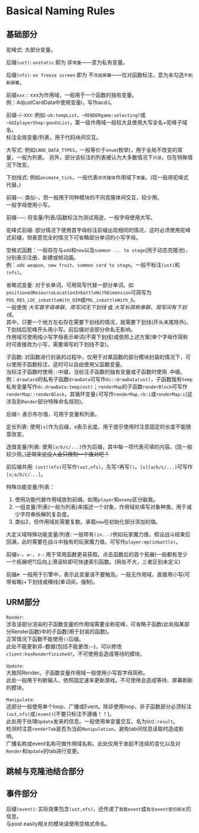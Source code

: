 # Basical Naming Rules

## 基础部分

驼峰式: 大部分变量。

后缀`(ust)`: `unstatic` 即为 非`常量`——意为私有变量。

后缀`(nfs)`: `no freeze screen` 即为 不`冻结屏幕`——仅对函数标注，意为未勾选`不刷新屏幕`。

前缀`xxx:`: xxx为作用域，一般用于一个函数的独有变量。  
例：AdjustCardData中使用变量i，写作acd:i。  

前缀`~`/`~XXX`: 例如`~ub:tempList`、`~RENDERgame:selecting?`或`~GUIplayerShop:goodsList`，第一级作用域一般较大且使用大写全名+驼峰子域名。  
标注全局变量/列表，用于代码块间交互。

大写式: 例如`CARD_DATA_TYPES`，一般等价于`enum`(枚举)，用于全局不改变的常量，一般为列表。
另外，部分该标注的列表被认为大多数情况下`只读`，仅在特殊情况下改变。

下划线式: 例如`animate_tick`，一般代表`非克隆体`作用域下`常量`。(现一般用驼峰式代替。)

前缀`~~`: 类似`~`，但一般用于同种模块的不同克隆体间交互，较少用。  
一般字母使用小写。

前缀`~~~`: 将变量/列表/函数标注为测试用途，一般字母使用大写。

驼峰式前缀: 部分情况下使用首字母标注前缀出现相同的情况，这时必须使用驼峰式前缀，但表意完全的情况下可省略部分单词的小写字母。

空格式函数：一般存在与`add`和`new`以及`summon ... to stage`(用于动态克隆池)，分别表示注册、新建或帧动画。  
例：`add weapon`、`new fruit`、`summon card to stage`。一般不标注`(ust)`和`(nfs)`。

省略式变量: 对于长单词，可用简写代替一部分单词。如`positionedResourceLocationInbattleWithDimension`可简写为`POS_RES_LOC_inbattleWith_DIM`或`PRL_inbattleWith_D`。  
一般使用 _大写首字母串联、简写间无下划线_ 或 _大写长简称串联、简写间有下划线_。  
其中，只要一个地方左右存在需要下划线的情况，就需要下划线(开头末尾除外)。  
下划线后驼峰开头用小写。前后缀对该部分命名无影响。  
作用域可使用纯小写字母表示单词(不需下划线)或依照上述方案(单个字母作简称时可直接改为小写，需要填写的下划线不变)。

子函数: 对函数进行封装的过程中，仅用于对某函数的部分模块封装的情况下，可以使用子函数标注，这时可以自由使用父函数变量。  
当标注子函数时使用`::`中缀，当标注子函数的独有变量或子函数时使用`.`中缀。  
例：`drawCard`的私有子函数`drawData`可写作`dc::drawData(ust)`，子函数独有`temp`私有变量写作`dc.drawData:temp(ust)`；`renderMap`的子函数`renderBlock`可写作`renderMap::renderBlock`，其循环变量`i`可写作`renderMap.rb:i`或`renderMap:i`(这涉及到`Render`部分特殊命名规则)。

后缀`?`: 表示布尔值，可用于变量和列表。

定长列表: 使用`[x]`作为后缀，x表示长度。用于提示使用时注意固定的长度不能随意改变。

选值变量/列表: 使用`[a/b/c/...]`作为后缀，其中每一项代表可填的内容。(现一般较少用。)~~正常来说没人会只限制一个值对吧？~~

前后缀共用: `(ust)(nfs)`可写作`(ust,nfs)`，先写`?`再写`()`。`[x][a/b/c/...]`可写作`[x;a/b/c/...]`。

特殊功能变量/列表：  
1. 使用功能代替作用域放到前缀。如用`player`和`enemy`区分敌我。  
2. 一组变量/列表(一般为列表)来描述一个对象，作用域处填写对象种类。用于减少字符串拆解的复杂度。
3. 类似2，但作用域处需要复数。承载`new`在初始化部分添加的值。

大定义域特殊功能变量/列表: 一般带有`(in...)`例如玩家魔力值，假设战斗结束后回满，此时需要在战斗中独有的玩家魔力值。可写作`player:mp(inbattle)`。

前缀`u-`、`w-`、`z-`: 用于常用函数更易获取。点击函数后的首个拓展(一般都有至少一个拓展吧?)后向上滑滚轮即可快速索引函数。(用处不大，三者区别未定义)

前缀`#`: 一般用于引擎中，表示此变量请不要触及。一般无作用域，直接用小写(可带省略)+下划线或横线(单词间，强制)。

## URM部分

`Render`:  
  涉及该部分渲染的子函数变量的作用域需要全称驼峰，可省略子函数(此处指某部分Render函数)中的子函数(用于封装的函数)。  
  正常情况下函数不能使用`()`后缀。  
  此处不能更新非`~`数据(包括不能更改`~~`)，可以修改`client:hasRenderFinished?`。不可使用会造成等待的模块。

`Update`:  
  大致同Render。子函数变量作用域一般使用小写首字母简称。  
  此处一般用于判断输入、依照固定速率更新游戏。不可使用会造成等待、屏幕刷新的模块。

`Manipulate`:  
  这部分一般使用单个loop、广播或Event。除非使用loop，非子函数部分必须标注`(ust,nfs)`或`(event)`(不要只标注不遵循！！)。  
  此处用于处理`Update`发来的信息。一般使用单变量交互，名为`GUI:result`。  
  检测时注意`renderTab`是否为当前`Manipulation`，避免tab间信息读取时造成影响。  
  广播名称或event名称可做作用域名称。此处仅用于发起不连续的变化以及对`Render`和`Update`的tab进行变更。

## 跳帧与克隆池结合部分



## 事件部分

后缀`(event)`: 实际效果包含`(ust,nfs)`，还传递了`我是event`或`我与event密切相关`的信息。  
与post easily相关的模块请使用空格式命名。
